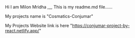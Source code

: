 Hi I am Milon Mridha ,,,, This is my readme.md file......

My projects name is "Cosmatics-Conjumar"

My Projects Website link is here "https://conjumar-project-by-react.netlify.app/"